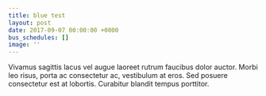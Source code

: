 ```yaml
---
title: blue test
layout: post
date: 2017-09-07 00:00:00 +0000
bus_schedules: []
image: ''
---
```



Vivamus sagittis lacus vel augue laoreet rutrum faucibus dolor auctor. Morbi leo risus, porta ac consectetur ac, vestibulum at eros. Sed posuere consectetur est at lobortis. Curabitur blandit tempus porttitor.